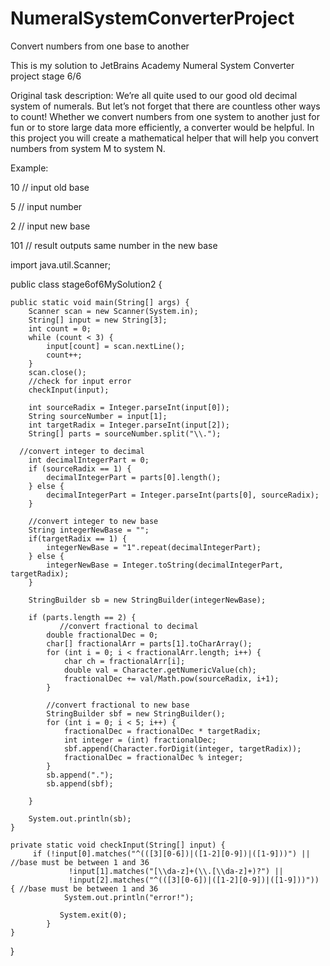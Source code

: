 # NumeralSystemConverterProject
Convert numbers from one base to another 

This is my solution to JetBrains Academy Numeral System Converter project stage 6/6

Original task description: 
We’re all quite used to our good old decimal system of numerals. But let’s not forget that there are countless other ways to count! Whether we convert numbers from one system to another just for fun or to store large data more efficiently, a converter would be helpful. In this project you will create a mathematical helper that will help you convert numbers from system M to system N.

Example:

10   // input old base

5    // input number

2    // input new base

101  // result outputs same number in the new base


import java.util.Scanner;

public class stage6of6MySolution2 {

	public static void main(String[] args) {
		Scanner scan = new Scanner(System.in);
		String[] input = new String[3];
		int count = 0;
		while (count < 3) {
			input[count] = scan.nextLine();
			count++;
		}
		scan.close();
		//check for input error
		checkInput(input);
		
        int sourceRadix = Integer.parseInt(input[0]);
        String sourceNumber = input[1];
        int targetRadix = Integer.parseInt(input[2]);
        String[] parts = sourceNumber.split("\\.");
        
      //convert integer to decimal
        int decimalIntegerPart = 0;
        if (sourceRadix == 1) {
        	decimalIntegerPart = parts[0].length();
        } else {
        	decimalIntegerPart = Integer.parseInt(parts[0], sourceRadix);
        }
        
        //convert integer to new base
        String integerNewBase = "";
        if(targetRadix == 1) {
        	integerNewBase = "1".repeat(decimalIntegerPart);
        } else {
        	integerNewBase = Integer.toString(decimalIntegerPart, targetRadix);
        }
        
        StringBuilder sb = new StringBuilder(integerNewBase);
        
        if (parts.length == 2) {
        	   //convert fractional to decimal
            double fractionalDec = 0;
            char[] fractionalArr = parts[1].toCharArray();
            for (int i = 0; i < fractionalArr.length; i++) {
                char ch = fractionalArr[i];
                double val = Character.getNumericValue(ch);
                fractionalDec += val/Math.pow(sourceRadix, i+1);
            }
            
            //convert fractional to new base
            StringBuilder sbf = new StringBuilder();
            for (int i = 0; i < 5; i++) {
                fractionalDec = fractionalDec * targetRadix;
                int integer = (int) fractionalDec;
                sbf.append(Character.forDigit(integer, targetRadix));
                fractionalDec = fractionalDec % integer;
            }
            sb.append(".");
            sb.append(sbf);
            
        }
		
        System.out.println(sb);
	}
	
	private static void checkInput(String[] input) {
		 if (!input[0].matches("^(([3][0-6])|([1-2][0-9])|([1-9]))") ||  //base must be between 1 and 36
				 !input[1].matches("[\\da-z]+(\\.[\\da-z]+)?") || 
				 !input[2].matches("^(([3][0-6])|([1-2][0-9])|([1-9]))")) { //base must be between 1 and 36
	            System.out.println("error!");
	            
	           System.exit(0);
	        }
	}

}
